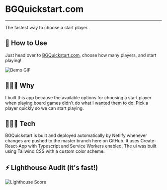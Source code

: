 # BGQuickstart.com

---
The fastest way to choose a start player.

## 🎲 How to Use

Just head over to [BGQuickstart.com](https://bgquickstart.com), choose how many players, and start playing!

![Demo GIF](https://github.com/imjoshellis/BGQuickstart.com/blob/master/readme/bgqs-demo.gif?raw=true)

## 🤷🏻‍♂️ Why

I built this app because the available options for choosing a start player when playing board games didn't do what I wanted them to do: Pick a player quickly so we can start playing.

## 👨🏻‍💻 Tech

BGQuickstart is built and deployed automatically by Netlify whenever changes are pushed to the master branch here on GitHub. It uses Create-React-App with Typescript and Service Workers enabled. The ui was built using Tailwind CSS with a custom color scheme.

## ⚡ Lighthouse Audit (it's fast!)

![Lighthouse Score](https://github.com/imjoshellis/BGQuickstart.com/blob/master/readme/lighthouse-score.jpg?raw=true)
